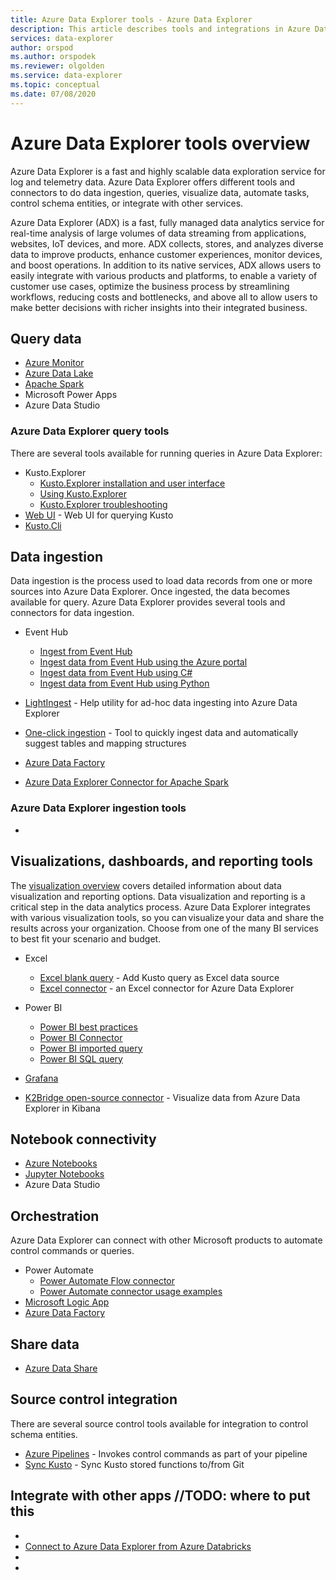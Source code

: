 ```yaml
---
title: Azure Data Explorer tools - Azure Data Explorer
description: This article describes tools and integrations in Azure Data Explorer.
services: data-explorer
author: orspod
ms.author: orspodek
ms.reviewer: olgolden
ms.service: data-explorer
ms.topic: conceptual
ms.date: 07/08/2020
---
```

# Azure Data Explorer tools overview

Azure Data Explorer is a fast and highly scalable data exploration service for log and telemetry data. Azure Data Explorer offers different tools and connectors to do data ingestion, queries, visualize data, automate tasks, control schema entities, or integrate with other services.

Azure Data Explorer (ADX) is a fast, fully managed data analytics service for real-time analysis of large volumes of data streaming from applications, websites, IoT devices, and more. ADX collects, stores, and analyzes diverse data to improve products, enhance customer experiences, monitor devices, and boost operations. 
In addition to its native services, ADX allows users to easily integrate with various products and platforms, to enable a variety of customer use cases, optimize the business process by streamlining workflows, reducing costs and bottlenecks, and above all to allow users to make better decisions with richer insights into their integrated business.

## Query data

* [Azure Monitor](../../query-monitor-data.md)
* [Azure Data Lake](../../data-lake-query-data.md)
* [Apache Spark](../../spark-connector.md)
* Microsoft Power Apps
* Azure Data Studio

### Azure Data Explorer query tools

There are several tools available for running queries in Azure Data Explorer:

* Kusto.Explorer
   * [Kusto.Explorer installation and user interface](./kusto-explorer.md)
   * [Using Kusto.Explorer](./kusto-explorer-using.md)
   * [Kusto.Explorer troubleshooting](kusto-explorer-troubleshooting.md)
* [Web UI](../../web-query-data.md) - Web UI for querying Kusto
* [Kusto.Cli](kusto-cli.md)

## Data ingestion 

Data ingestion is the process used to load data records from one or more sources into Azure Data Explorer. Once ingested, the data becomes available for query. Azure Data Explorer provides several tools and connectors for data ingestion. 

* Event Hub
    * [Ingest from Event Hub](../management/data-ingestion/eventhub.md)
    * [Ingest data from Event Hub using the Azure portal](../../ingest-data-event-hub.md)
    * [Ingest data from Event Hub using C#](../../data-connection-event-hub-csharp.md)
    * [Ingest data from Event Hub using Python](../../data-connection-event-grid-python.md)


* [LightIngest](../../lightingest.md) - Help utility for ad-hoc data ingesting into Azure Data Explorer
* [One-click ingestion](../../ingest-data-one-click.md) - Tool to quickly ingest data and automatically suggest tables and mapping structures
* [Azure Data Factory](azure-data-factory.md)
* [Azure Data Explorer Connector for Apache Spark](../../spark-connector.md)

### Azure Data Explorer ingestion tools

* 

## Visualizations, dashboards, and reporting tools

The [visualization overview](../../viz-overview.md) covers detailed information about data visualization and reporting options. Data visualization and reporting is a critical step in the data analytics process.  Azure Data Explorer integrates with various visualization tools, so you can visualize your data and share the results across your organization. Choose from one of the many BI services to best fit your scenario and budget.


* Excel
    * [Excel blank query](../../excel-blank-query.md) - Add Kusto query as Excel data source
    * [Excel connector](../../excel-connector.md) - an Excel connector for Azure Data Explorer 

* Power BI
   * [Power BI best practices](../../power-bi-best-practices.md)
   * [Power BI Connector](../../power-bi-connector.md)
   * [Power BI imported query](../../power-bi-imported-query.md) 
   * [Power BI SQL query](../../power-bi-sql-query.md)

* [Grafana](../../grafana.md)
* [K2Bridge open-source connector](../../k2bridge.md) - Visualize data from Azure Data Explorer in Kibana

## Notebook connectivity

* [Azure Notebooks](../../azure-notebooks.md) 
* [Jupyter Notebooks](../../kqlmagic.md)
* Azure Data Studio

## Orchestration

Azure Data Explorer can connect with other Microsoft products to automate control commands or queries.

* Power Automate
    * [Power Automate Flow connector](../../flow.md)
    * [Power Automate connector usage examples](../../flow-usage.md)
* [Microsoft Logic App](./logicapps.md) 
* [Azure Data Factory]()

## Share data

* [Azure Data Share](../../data-share.md)

## Source control integration

There are several source control tools available for integration to control schema entities.

* [Azure Pipelines](../../devops.md) - Invokes control commands as part of your pipeline
* [Sync Kusto](./synckusto.md) - Sync Kusto stored functions to/from Git

## Integrate with other apps //TODO: where to put this

* 
* [Connect to Azure Data Explorer from Azure Databricks](../../connect-from-databricks.md)
* 
* 

